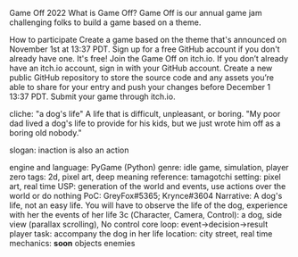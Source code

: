 Game Off 2022
What is Game Off?
Game Off is our annual game jam challenging folks to build a game based on a theme.


How to participate
Create a game based on the theme that's announced on November 1st at 13:37 PDT.
Sign up for a free GitHub account if you don't already have one. It's free!
Join the Game Off on itch.io. If you don’t already have an itch.io account, sign in with your GitHub account.
Create a new public GitHub repository to store the source code and any assets you’re able to share for your entry and push your changes before December 1 13:37 PDT.
Submit your game through itch.io.





cliche: "a dog's life"
A life that is difficult, unpleasant, or boring.
"My poor dad lived a dog's life to provide for his kids, but we just wrote him off as a boring old nobody."

slogan: inaction is also an action 

engine and language: PyGame (Python)
genre: idle game, simulation, player zero
tags: 2d, pixel art, deep meaning
reference: tamagotchi
setting: pixel art, real time
USP: generation of the world and events, use actions over the world or do nothing
PoC: GreyFox#5365; Krynce#3604
Narrative: A dog's life, not an easy life. You will have to observe the life of the dog, experience with her the events of her life
3с (Character, Camera, Control):  a dog, side view (parallax scrolling), No control
core loop: event->decision->result
player task: accompany the dog in her life
location: city street, real time
mechanics: __soon__
objects
enemies
